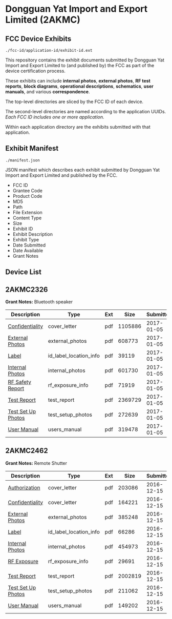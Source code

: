 # Dongguan Yat Import and Export Limited (2AKMC)
## FCC Device Exhibits

```
./fcc-id/application-id/exhibit-id.ext
```

This repository contains the exhibit documents submitted by Dongguan Yat Import and Export Limited to (and published by) the FCC as part of the device certification process.

These exhibits can include **internal photos**, **external photos**, **RF test reports**, **block diagrams**, **operational descriptions**, **schematics**, **user manuals**, and various **correspondence**.

The top-level directories are sliced by the FCC ID of each device.

The second-level directories are named according to the application UUIDs. *Each FCC ID includes one or more application.*

Within each application directory are the exhibits submitted with that application. 

## Exhibit Manifest

```
./manifest.json
```

JSON manifest which describes each exhibit submitted by Dongguan Yat Import and Export Limited and published by the FCC.

- FCC ID
- Grantee Code
- Product Code
- MD5
- Path
- File Extension
- Content Type
- Size
- Exhibit ID
- Exhibit Description
- Exhibit Type
- Date Submitted
- Date Available
- Grant Notes

## Device List
## 2AKMC2326
**Grant Notes:** Bluetooth speaker

| Description | Type | Ext | Size | Submitted | Available |
| ----------- | ---- | --- | ---- | --------- | --------- |
| [Confidentiality](2AKMC2326/8657bbca1a48190632fc7ba8ce2e867c/3248733.pdf) | cover_letter | pdf | 1105886 | 2017-01-05 | 2017-01-07 |
| [External Photos](2AKMC2326/8657bbca1a48190632fc7ba8ce2e867c/3248734.pdf) | external_photos | pdf | 608773 | 2017-01-05 | 2017-01-07 |
| [Label](2AKMC2326/8657bbca1a48190632fc7ba8ce2e867c/3248736.pdf) | id_label_location_info | pdf | 39119 | 2017-01-05 | 2017-01-07 |
| [Internal Photos](2AKMC2326/8657bbca1a48190632fc7ba8ce2e867c/3248735.pdf) | internal_photos | pdf | 601730 | 2017-01-05 | 2017-01-07 |
| [RF Safety Report](2AKMC2326/8657bbca1a48190632fc7ba8ce2e867c/3248741.pdf) | rf_exposure_info | pdf | 71919 | 2017-01-05 | 2017-01-07 |
| [Test Report](2AKMC2326/8657bbca1a48190632fc7ba8ce2e867c/3248740.pdf) | test_report | pdf | 2369729 | 2017-01-05 | 2017-01-07 |
| [Test Set Up Photos](2AKMC2326/8657bbca1a48190632fc7ba8ce2e867c/3248739.pdf) | test_setup_photos | pdf | 272639 | 2017-01-05 | 2017-01-07 |
| [User Manual](2AKMC2326/8657bbca1a48190632fc7ba8ce2e867c/3248742.pdf) | users_manual | pdf | 319478 | 2017-01-05 | 2017-01-07 |
## 2AKMC2462
**Grant Notes:** Remote Shutter

| Description | Type | Ext | Size | Submitted | Available |
| ----------- | ---- | --- | ---- | --------- | --------- |
| [Authorization](2AKMC2462/8b745565e9dbf0cd429c1fcb913bae28/3229550.pdf) | cover_letter | pdf | 203086 | 2016-12-15 | 2016-12-18 |
| [Confidentiality](2AKMC2462/8b745565e9dbf0cd429c1fcb913bae28/3229551.pdf) | cover_letter | pdf | 164221 | 2016-12-15 | 2016-12-18 |
| [External Photos](2AKMC2462/8b745565e9dbf0cd429c1fcb913bae28/3229552.pdf) | external_photos | pdf | 385248 | 2016-12-15 | 2016-12-18 |
| [Label](2AKMC2462/8b745565e9dbf0cd429c1fcb913bae28/3229554.pdf) | id_label_location_info | pdf | 66286 | 2016-12-15 | 2016-12-18 |
| [Internal Photos](2AKMC2462/8b745565e9dbf0cd429c1fcb913bae28/3229553.pdf) | internal_photos | pdf | 454973 | 2016-12-15 | 2016-12-18 |
| [RF Exposure](2AKMC2462/8b745565e9dbf0cd429c1fcb913bae28/3229559.pdf) | rf_exposure_info | pdf | 29691 | 2016-12-15 | 2016-12-18 |
| [Test Report](2AKMC2462/8b745565e9dbf0cd429c1fcb913bae28/3229558.pdf) | test_report | pdf | 2002819 | 2016-12-15 | 2016-12-18 |
| [Test Set Up Photos](2AKMC2462/8b745565e9dbf0cd429c1fcb913bae28/3229557.pdf) | test_setup_photos | pdf | 211062 | 2016-12-15 | 2016-12-18 |
| [User Manual](2AKMC2462/8b745565e9dbf0cd429c1fcb913bae28/3229560.pdf) | users_manual | pdf | 149202 | 2016-12-15 | 2016-12-18 |
